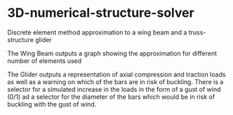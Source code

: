 # 3D-numerical-structure-solver
Discrete element method approximation to a wing beam and a truss-structure glider

The Wing Beam outputs a graph showing the approximation for different number of elements used

The Glider outputs a  representation of axial compression and traction loads as well as a warning on which of the bars are in risk of buckling. There is a selector for a simulated increase in the loads in the form of a gust of wind (0/1) ad a selector for the diameter of the bars which would be in risk of buckling with the gust of wind.
